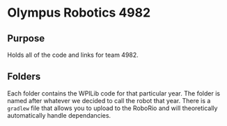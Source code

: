 # Olympus Robotics 4982
## Purpose
Holds all of the code and links for team 4982.

## Folders

 Each folder contains the WPILib code for that particular year. The folder is named after whatever we decided to call the robot that year. There is a `gradlew` file that allows you to upload to the RoboRio and will theoretically automatically handle dependancies.
